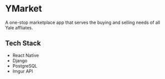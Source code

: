 # YMarket

A one-stop marketplace app that serves the buying and selling needs of all Yale affliates.

## Tech Stack

- React Native
- Django
- PostgreSQL
- Imgur API
